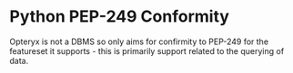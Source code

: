 # Python PEP-249 Conformity

Opteryx is not a DBMS so only aims for confirmity to PEP-249 for the featureset it supports - this is primarily support related to the querying of data.